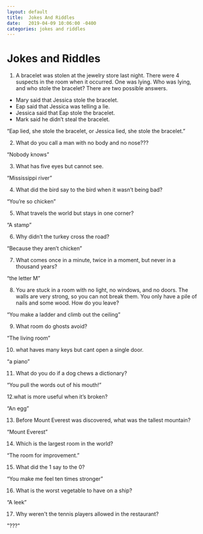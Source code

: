 ```yaml
---
layout: default
title:  Jokes And Riddles
date:   2019-04-09 10:06:00 -0400
categories: jokes and riddles
---
```

# Jokes and Riddles
1. A bracelet was stolen at the jewelry store last night. There were 4 suspects in the room when it occurred. One was lying. Who was lying, and who stole the bracelet? There are two possible answers.
  * Mary said that Jessica stole the bracelet.
  * Eap said that Jessica was telling a lie.
  * Jessica said that Eap stole the bracelet.
  * Mark said he didn’t steal the bracelet.

“Eap lied, she stole the bracelet, or Jessica lied, she stole the bracelet.”

2. What do you call a man with no body and no nose???

“Nobody knows”     

3. What has five eyes but cannot see.

“Mississippi river”

4. What did the bird say to the bird when it wasn’t being bad?

“You’re so chicken”

5. What travels the world but stays in one corner?

“A stamp”

6. Why didn’t the turkey cross the road?

“Because they aren’t chicken”       

7. What comes once in a minute, twice in a moment, but never in a thousand years?

“the letter M”

8. You are stuck in a room with no light, no windows, and no doors. The walls are very strong, so you can not break them. You only have a pile of nails and some wood. How do you leave?

“You make a ladder and climb out the ceiling”

9. What room do ghosts avoid?

“The living room”

10. what haves many keys but cant open a single door.

“a piano”

11. What do you do if a dog chews a dictionary?

“You pull the words out of his mouth!”

12.what is more useful when it’s broken?

“An egg”

13. Before Mount Everest was discovered, what was the tallest mountain?

“Mount Everest”

14. Which is the largest room in the world?

“The room for improvement.”

15. What did the 1 say to the 0?

“You make me feel ten times stronger”

16. What is the worst vegetable to have on a ship?

“A leek”

17. Why weren't the tennis players allowed in the restaurant?

"???"
